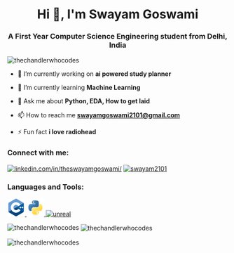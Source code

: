 <h1 align="center">Hi 👋, I'm Swayam Goswami</h1>
<h3 align="center">A First Year Computer Science Engineering student from Delhi, India</h3>

<p align="left"> <img src="https://komarev.com/ghpvc/?username=thechandlerwhocodes&label=Profile%20views&color=0e75b6&style=flat" alt="thechandlerwhocodes" /> </p>

- 🔭 I’m currently working on **ai powered study planner**

- 🌱 I’m currently learning **Machine Learning**

- 💬 Ask me about **Python, EDA, How to get laid**

- 📫 How to reach me **swayamgoswami2101@gmail.com**

- ⚡ Fun fact **i love radiohead**

<h3 align="left">Connect with me:</h3>
<p align="left">
<a href="https://linkedin.com/in/linkedin.com/in/theswayamgoswami/" target="blank"><img align="center" src="https://raw.githubusercontent.com/rahuldkjain/github-profile-readme-generator/master/src/images/icons/Social/linked-in-alt.svg" alt="linkedin.com/in/theswayamgoswami/" height="30" width="40" /></a>
<a href="https://kaggle.com/swayam2101" target="blank"><img align="center" src="https://raw.githubusercontent.com/rahuldkjain/github-profile-readme-generator/master/src/images/icons/Social/kaggle.svg" alt="swayam2101" height="30" width="40" /></a>
</p>

<h3 align="left">Languages and Tools:</h3>
<p align="left"> <a href="https://www.w3schools.com/cpp/" target="_blank" rel="noreferrer"> <img src="https://raw.githubusercontent.com/devicons/devicon/master/icons/cplusplus/cplusplus-original.svg" alt="cplusplus" width="40" height="40"/> </a> <a href="https://www.python.org" target="_blank" rel="noreferrer"> <img src="https://raw.githubusercontent.com/devicons/devicon/master/icons/python/python-original.svg" alt="python" width="40" height="40"/> </a> <a href="https://unrealengine.com/" target="_blank" rel="noreferrer"> <img src="https://raw.githubusercontent.com/kenangundogan/fontisto/036b7eca71aab1bef8e6a0518f7329f13ed62f6b/icons/svg/brand/unreal-engine.svg" alt="unreal" width="40" height="40"/> </a> </p>

<p><img align="left" src="https://github-readme-stats.vercel.app/api/top-langs?username=thechandlerwhocodes&show_icons=true&locale=en&layout=compact" alt="thechandlerwhocodes" /></p>

<p>&nbsp;<img align="center" src="https://github-readme-stats.vercel.app/api?username=thechandlerwhocodes&show_icons=true&locale=en" alt="thechandlerwhocodes" /></p>

<p><img align="center" src="https://github-readme-streak-stats.herokuapp.com/?user=thechandlerwhocodes&" alt="thechandlerwhocodes" /></p>

